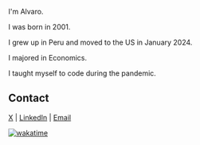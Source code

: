 I'm Alvaro.

I was born in 2001.

I grew up in Peru and moved to the US in January 2024.

I majored in Economics.

I taught myself to code during the pandemic.


## Contact

[X](https://x.com/alvropenaa) | [LinkedIn](https://www.linkedin.com/in/alvropena/) | [Email](mailto:me@alvropena.com)

[![wakatime](https://wakatime.com/badge/user/401cadbc-f50c-4d07-a590-a965437b8e94.svg)](https://wakatime.com/@401cadbc-f50c-4d07-a590-a965437b8e94)

